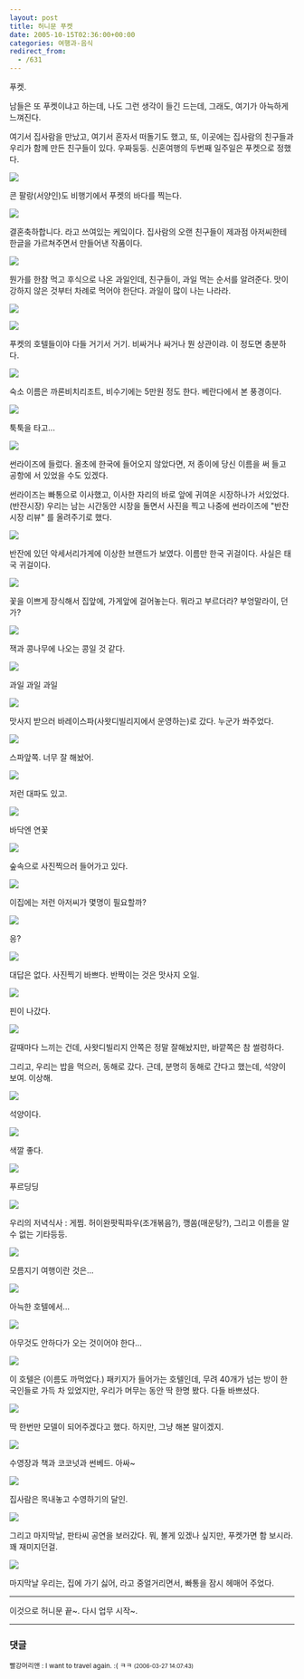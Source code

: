 ```yaml
---
layout: post
title: 허니문 푸켓
date: 2005-10-15T02:36:00+00:00
categories: 여행과-음식
redirect_from:
  - /631
---
```


푸켓.

남들은 또 푸켓이냐고 하는데, 나도 그런 생각이 들긴 드는데, 그래도, 여기가 아늑하게 느껴진다.

여기서 집사람을 만났고, 여기서 혼자서 떠돌기도 했고, 또, 이곳에는 집사람의 친구들과 우리가 함께 만든 친구들이 있다. 우짜둥둥. 신혼여행의 두번째 일주일은 푸켓으로 정했다.

![ ](/assets/media/uploads_2005_10_20050904_175905.jpg)

콘 팔랑(서양인)도 비행기에서 푸켓의 바다를 찍는다.

![ ](/assets/media/uploads_2005_10_20050904_192301.jpg)

결혼축하합니다. 라고 쓰여있는 케잌이다. 집사람의 오랜 친구들이 제과점 아저씨한테 한글을 가르쳐주면서 만들어낸 작품이다.

![ ](/assets/media/uploads_2005_10_20050904_202715.jpg)

뭔가를 한참 먹고 후식으로 나온 과일인데, 친구들이, 과일 먹는 순서를 알려준다. 맛이 강하지 않은 것부터 차례로 먹어야 한단다. 과일이 많이 나는 나라라.

![ ](/assets/media/uploads_2005_10_20050904_215006.jpg)

![ ](/assets/media/uploads_2005_10_20050905_121950.jpg)

푸켓의 호텔들이야 다들 거기서 거기. 비싸거나 싸거나 뭔 상관이랴. 이 정도면 충분하다.

 

![ ](/assets/media/uploads_2005_10_20050905_122115.jpg)

숙소 이름은 까론비치리조트, 비수기에는 5만원 정도 한다. 베란다에서 본 풍경이다.

![ ](/assets/media/uploads_2005_10_20050905_130302.jpg)

툭툭을 타고...

![ ](/assets/media/uploads_2005_10_20050905_163021.jpg)

썬라이즈에 들렀다. 올초에 한국에 들어오지 않았다면, 저 종이에 당신 이름을 써 들고 공항에 서 있었을 수도 있겠다.

썬라이즈는 빠통으로 이사했고, 이사한 자리의 바로 앞에 귀여운 시장하나가 서있었다.(반잔시장) 우리는 남는 시간동안 시장을 돌면서 사진을 찍고 나중에 썬라이즈에 "반잔 시장 리뷰" 를 올려주기로 했다.

![ ](/assets/media/uploads_2005_10_20050905_165405.jpg)

반잔에 있던 악세서리가게에 이상한 브랜드가 보였다. 이름만 한국 귀걸이다. 사실은 태국 귀걸이다.

![ ](/assets/media/uploads_2005_10_20050905_174907.jpg)

꽃을 이쁘게 장식해서 집앞에, 가게앞에 걸어놓는다. 뭐라고 부르더라? 부엉말라이, 던가?

![ ](/assets/media/uploads_2005_10_20050905_175015.jpg)

잭과 콩나무에 나오는 콩일 것 같다.

![ ](/assets/media/uploads_2005_10_20050905_175036.jpg)

과일 과일 과일

![ ](/assets/media/uploads_2005_10_20050906_111317.jpg)

맛사지 받으러 바레이스파(사왓디빌리지에서 운영하는)로 갔다. 누군가 쏴주었다.

![ ](/assets/media/uploads_2005_10_20050906_143503.jpg)

스파앞쪽. 너무 잘 해놨어.

![ ](/assets/media/uploads_2005_10_20050906_143554.jpg)

저런 대파도 있고.

![ ](/assets/media/uploads_2005_10_20050906_143704.jpg)

바닥엔 연꽃

![ ](/assets/media/uploads_2005_10_20050906_145002.jpg)

숲속으로 사진찍으러 들어가고 있다.

![ ](/assets/media/uploads_2005_10_20050906_145158.jpg)

이집에는 저런 아저씨가 몇명이 필요할까?

![ ](/assets/media/uploads_2005_10_20050906_151254.jpg)

응?

![ ](/assets/media/uploads_2005_10_20050906_151518.jpg)

대답은 없다. 사진찍기 바쁘다. 반짝이는 것은 맛사지 오일.

![ ](/assets/media/uploads_2005_10_20050906_151607.jpg)

핀이 나갔다.

![ ](/assets/media/uploads_2005_10_20050906_152413.jpg)

갈때마다 느끼는 건데, 사왓디빌리지 안쪽은 정말 잘해놨지만, 바깥쪽은 참 썰렁하다.

그리고, 우리는 밥을 먹으러, 동해로 갔다. 근데, 분명히 동해로 간다고 했는데, 석양이 보여. 이상해.

![ ](/assets/media/uploads_2005_10_20050906_184403.jpg)

석양이다.

![ ](/assets/media/uploads_2005_10_20050906_184629.jpg)

색깔 좋다.

![ ](/assets/media/uploads_2005_10_20050906_184844.jpg)

푸르딩딩

![ ](/assets/media/uploads_2005_10_20050906_191226.jpg)

우리의 저녁식사 : 게찜. 허이완팟픽파우(조개볶음?), 깽쏨(매운탕?), 그리고 이름을 알 수 없는 기타등등.

![ ](/assets/media/uploads_2005_10_20050906_211938.jpg)

모름지기 여행이란 것은...

![ ](/assets/media/uploads_2005_10_20050906_223716.jpg)

아늑한 호텔에서...

![ ](/assets/media/uploads_2005_10_20050907_101112.jpg)

아무것도 안하다가 오는 것이어야 한다...

![ ](/assets/media/uploads_2005_10_20050907_104455.jpg)

이 호텔은 (이름도 까먹었다.) 패키지가 들어가는 호텔인데, 무려 40개가 넘는 방이 한국인들로 가득 차 있었지만, 우리가 머무는 동안 딱 한명 봤다. 다들 바쁘셨다.

![ ](/assets/media/uploads_2005_10_20050907_105000.jpg)

딱 한번만 모델이 되어주겠다고 했다. 하지만, 그냥 해본 말이겠지.

![ ](/assets/media/uploads_2005_10_20050907_151246.jpg)

수영장과 책과 코코넛과 썬베드. 아싸~

![ ](/assets/media/uploads_2005_10_20050907_152154.jpg)

집사람은 목내놓고 수영하기의 달인.

![ ](/assets/media/uploads_2005_10_20050907_191003.jpg)

그리고 마지막날, 판타씨 공연을 보러갔다. 뭐, 볼게 있겠나 싶지만, 푸켓가면 함 보시라. 꽤 재미지던걸.

 

![ ](/assets/media/uploads_2005_10_20050907_235857.jpg)

마지막날 우리는, 집에 가기 싫어, 라고 중얼거리면서, 빠통을 잠시 헤매어 주었다.

---

이것으로 허니문 끝~. 다시 업무 시작~.

* * *

### 댓글



<!--- cmt:1046 --->
<!--- mail: --->
<!--- parent:0 --->

<small class=comment>빨강머리앤 : I want to travel again. :( ㅋㅋ <small>(2006-03-27 14:07:43)</small></small>

